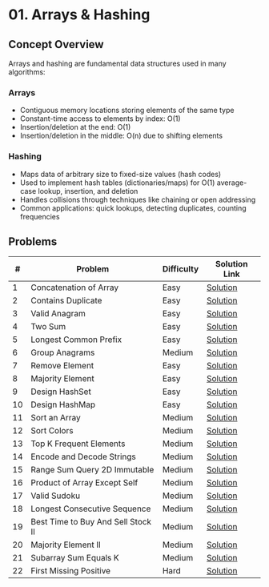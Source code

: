 # 01. Arrays & Hashing

## Concept Overview

Arrays and hashing are fundamental data structures used in many algorithms:

### Arrays
- Contiguous memory locations storing elements of the same type
- Constant-time access to elements by index: O(1)
- Insertion/deletion at the end: O(1)
- Insertion/deletion in the middle: O(n) due to shifting elements

### Hashing
- Maps data of arbitrary size to fixed-size values (hash codes)
- Used to implement hash tables (dictionaries/maps) for O(1) average-case lookup, insertion, and deletion
- Handles collisions through techniques like chaining or open addressing
- Common applications: quick lookups, detecting duplicates, counting frequencies

## Problems

| # | Problem | Difficulty | Solution Link |
|---|---------|------------|---------------|
| 1 | Concatenation of Array | Easy | [Solution](./Concatenation_of_Array.md) |
| 2 | Contains Duplicate | Easy | [Solution](./Contains_Duplicate.md) |
| 3 | Valid Anagram | Easy | [Solution](./Valid_Anagram.md) |
| 4 | Two Sum | Easy | [Solution](./Two_Sum.md) |
| 5 | Longest Common Prefix | Easy | [Solution](./Longest_Common_Prefix.md) |
| 6 | Group Anagrams | Medium | [Solution](./Group_Anagrams.md) |
| 7 | Remove Element | Easy | [Solution](./Remove_Element.md) |
| 8 | Majority Element | Easy | [Solution](./Majority_Element.md) |
| 9 | Design HashSet | Easy | [Solution](./Design_HashSet.md) |
| 10 | Design HashMap | Easy | [Solution](./Design_HashMap.md) |
| 11 | Sort an Array | Medium | [Solution](./Sort_an_Array.md) |
| 12 | Sort Colors | Medium | [Solution](./Sort_Colors.md) |
| 13 | Top K Frequent Elements | Medium | [Solution](./Top_K_Frequent_Elements.md) |
| 14 | Encode and Decode Strings | Medium | [Solution](./Encode_and_Decode_Strings.md) |
| 15 | Range Sum Query 2D Immutable | Medium | [Solution](./Range_Sum_Query_2D_Immutable.md) |
| 16 | Product of Array Except Self | Medium | [Solution](./Product_of_Array_Except_Self.md) |
| 17 | Valid Sudoku | Medium | [Solution](./Valid_Sudoku.md) |
| 18 | Longest Consecutive Sequence | Medium | [Solution](./Longest_Consecutive_Sequence.md) |
| 19 | Best Time to Buy And Sell Stock II | Medium | [Solution](./Best_Time_to_Buy_And_Sell_Stock_II.md) |
| 20 | Majority Element II | Medium | [Solution](./Majority_Element_II.md) |
| 21 | Subarray Sum Equals K | Medium | [Solution](./Subarray_Sum_Equals_K.md) |
| 22 | First Missing Positive | Hard | [Solution](./First_Missing_Positive.md) |